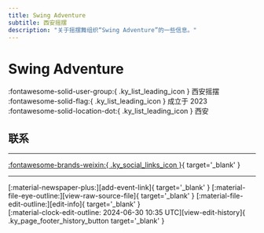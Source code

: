 ```yaml
---
title: Swing Adventure
subtitle: 西安摇摆
description: "关于摇摆舞组织“Swing Adventure”的一些信息。"
---
```


# Swing Adventure

:fontawesome-solid-user-group:{ .ky_list_leading_icon } 西安摇摆  
:fontawesome-solid-flag:{ .ky_list_leading_icon } 成立于 2023  
:fontawesome-solid-location-dot:{ .ky_list_leading_icon } 西安  


## 联系


---

 [:fontawesome-brands-weixin:{ .ky_social_links_icon }](# "Swing Adventure 西安摇摆"){ target='_blank' }

---

<div class="ky_page_footer" markdown>
<div class="ky_page_footer_trailing" markdown="span">
[:material-newspaper-plus:][add-event-link]{ target='_blank' }
[:material-file-eye-outline:][view-raw-source-file]{ target='_blank' }
[:material-file-edit-outline:][edit-info]{ target='_blank' }
</div>
<div class="ky_page_footer_leading" markdown="span">
[:material-clock-edit-outline: 2024-06-30 10:35 UTC][view-edit-history]{ .ky_page_footer_history_button target='_blank' }
</div>
</div>

[add-event-link]: https://github.com/swingdance/events/issues/new?assignees=&labels=add+event&projects=&template=02-add_entity.yml&title=%5Bcn%5D%20%3CName%3E&region=cn&province=Shaanxi&city=Xian&org_id=swing-adventure "添加活动"
[view-raw-source-file]: https://github.com/swingdance/orgs/blob/main/cn/swing-adventure.json "查看原始源文件"
[edit-info]: https://github.com/swingdance/orgs/issues/new?assignees=&labels=update+org&projects=&template=03-update_entity.yml&title=%5Bcn%5D%20Swing%20Adventure&region=cn&id=swing-adventure&name=Swing%20Adventure "编辑信息"

[view-edit-history]: https://github.com/swingdance/orgs/commits/main/cn/swing-adventure.json "查看编辑历史"
